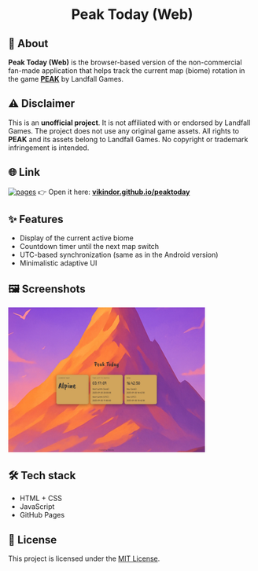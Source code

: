 <h1 align="center">
Peak Today (Web)
</h1>

## 📌 About

**Peak Today (Web)** is the browser-based version of the non-commercial fan-made application that helps track the current map (biome) rotation in the game **[PEAK](https://landfall.se/peak)** by Landfall Games.

## ⚠ Disclaimer

This is an **unofficial project**. It is not affiliated with or endorsed by Landfall Games.
The project does not use any original game assets. All rights to **PEAK** and its assets belong to Landfall Games.
No copyright or trademark infringement is intended.

## 🌐 Link

[![pages](https://img.shields.io/badge/GitHub%20Pages-live-brightgreen)](https://vikindor.github.io/peaktoday/)
👉 Open it here: **[vikindor.github.io/peaktoday](https://vikindor.github.io/peaktoday/)**

## ✨ Features

- Display of the current active biome
- Countdown timer until the next map switch
- UTC-based synchronization (same as in the Android version)
- Minimalistic adaptive UI

## 🖼 Screenshots

<img src="assets/peak_scr_web.jpg" width="400"/>

## 🛠 Tech stack

- HTML + CSS  
- JavaScript
- GitHub Pages

## 📜 License

This project is licensed under the [MIT License](LICENSE).
